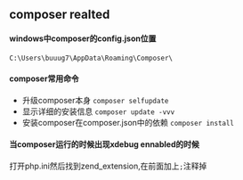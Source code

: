 ## composer realted

#### windows中composer的config.json位置
`C:\Users\buuug7\AppData\Roaming\Composer\`

#### composer常用命令
+ 升级composer本身 `composer selfupdate`
+ 显示详细的安装信息 `composer update -vvv` 
+ 安装composer在composer.json中的依赖 `composer install`

#### 当composer运行的时候出现xdebug ennabled的时候
打开php.ini然后找到zend_extension,在前面加上`;`注释掉


